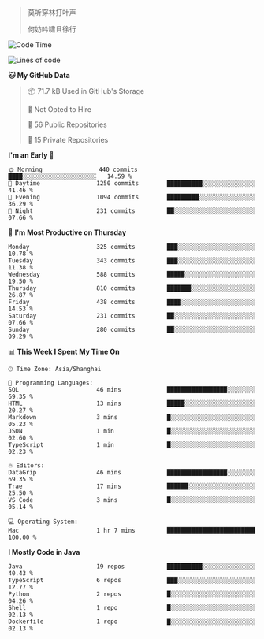 > 莫听穿林打叶声
> 
> 何妨吟啸且徐行

<!-- ![Github Stats](https://github-readme-stats.vercel.app/api?username=catch6&count_private=true&show_icons=true&theme=gruvbox) -->

<!-- ![Top Langs](https://github-readme-stats.vercel.app/api/top-langs/?username=catch6&layout=compact) -->

<!--START_SECTION:waka-->
![Code Time](http://img.shields.io/badge/Code%20Time-2%2C290%20hrs%204%20mins-blue)

![Lines of code](https://img.shields.io/badge/From%20Hello%20World%20I%27ve%20Written-9.4%20million%20lines%20of%20code-blue)

**🐱 My GitHub Data** 

> 📦 71.7 kB Used in GitHub's Storage 
 > 
> 🚫 Not Opted to Hire
 > 
> 📜 56 Public Repositories 
 > 
> 🔑 15 Private Repositories 
 > 
**I'm an Early 🐤** 

```text
🌞 Morning                440 commits         ████░░░░░░░░░░░░░░░░░░░░░   14.59 % 
🌆 Daytime                1250 commits        ██████████░░░░░░░░░░░░░░░   41.46 % 
🌃 Evening                1094 commits        █████████░░░░░░░░░░░░░░░░   36.29 % 
🌙 Night                  231 commits         ██░░░░░░░░░░░░░░░░░░░░░░░   07.66 % 
```
📅 **I'm Most Productive on Thursday** 

```text
Monday                   325 commits         ███░░░░░░░░░░░░░░░░░░░░░░   10.78 % 
Tuesday                  343 commits         ███░░░░░░░░░░░░░░░░░░░░░░   11.38 % 
Wednesday                588 commits         █████░░░░░░░░░░░░░░░░░░░░   19.50 % 
Thursday                 810 commits         ███████░░░░░░░░░░░░░░░░░░   26.87 % 
Friday                   438 commits         ████░░░░░░░░░░░░░░░░░░░░░   14.53 % 
Saturday                 231 commits         ██░░░░░░░░░░░░░░░░░░░░░░░   07.66 % 
Sunday                   280 commits         ██░░░░░░░░░░░░░░░░░░░░░░░   09.29 % 
```


📊 **This Week I Spent My Time On** 

```text
🕑︎ Time Zone: Asia/Shanghai

💬 Programming Languages: 
SQL                      46 mins             █████████████████░░░░░░░░   69.35 % 
HTML                     13 mins             █████░░░░░░░░░░░░░░░░░░░░   20.27 % 
Markdown                 3 mins              █░░░░░░░░░░░░░░░░░░░░░░░░   05.23 % 
JSON                     1 min               █░░░░░░░░░░░░░░░░░░░░░░░░   02.60 % 
TypeScript               1 min               █░░░░░░░░░░░░░░░░░░░░░░░░   02.23 % 

🔥 Editors: 
DataGrip                 46 mins             █████████████████░░░░░░░░   69.35 % 
Trae                     17 mins             ██████░░░░░░░░░░░░░░░░░░░   25.50 % 
VS Code                  3 mins              █░░░░░░░░░░░░░░░░░░░░░░░░   05.14 % 

💻 Operating System: 
Mac                      1 hr 7 mins         █████████████████████████   100.00 % 
```

**I Mostly Code in Java** 

```text
Java                     19 repos            ██████████░░░░░░░░░░░░░░░   40.43 % 
TypeScript               6 repos             ███░░░░░░░░░░░░░░░░░░░░░░   12.77 % 
Python                   2 repos             █░░░░░░░░░░░░░░░░░░░░░░░░   04.26 % 
Shell                    1 repo              █░░░░░░░░░░░░░░░░░░░░░░░░   02.13 % 
Dockerfile               1 repo              █░░░░░░░░░░░░░░░░░░░░░░░░   02.13 % 
```




<!--END_SECTION:waka-->
